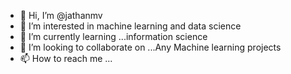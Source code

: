- 👋 Hi, I’m @jathanmv
- 👀 I’m interested in machine learning and data science
- 🌱 I’m currently learning ...information science
- 💞️ I’m looking to collaborate on ...Any Machine learning projects
- 📫 How to reach me ...

<!---
jathanmv/jathanmv is a ✨ special ✨ repository because its `README.md` (this file) appears on your GitHub profile.
You can click the Preview link to take a look at your changes.
--->

